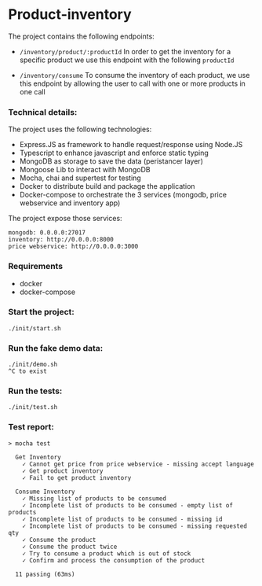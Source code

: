 # Product-inventory

The project contains the following endpoints:

- `/inventory/product/:productId`
In order to get the inventory for a specific product we use this endpoint with the following `productId`

- `/inventory/consume`
To consume the inventory of each product, we use this endpoint by allowing the user to call with one or more products in one call

### Technical details:
The project uses the following technologies:
- Express.JS as framework to handle request/response using Node.JS
- Typescript to enhance javascript and enforce static typing
- MongoDB as storage to save the data (peristancer layer)
- Mongoose Lib to interact with MongoDB
- Mocha, chai and supertest for testing
- Docker to distribute build and package the application
- Docker-compose to orchestrate the 3 services (mongodb, price webservice and inventory app)

The project expose those services:
```
mongodb: 0.0.0.0:27017
inventory: http://0.0.0.0:8000
price webservice: http://0.0.0.0:3000
```

### Requirements
- docker 
- docker-compose

### Start the project:
```
./init/start.sh
```

### Run the fake demo data:
```
./init/demo.sh
^C to exist
```

### Run the tests:
```
./init/test.sh
```

### Test report:
```
> mocha test

  Get Inventory
    ✓ Cannot get price from price webservice - missing accept language
    ✓ Get product inventory
    ✓ Fail to get product inventory

  Consume Inventory
    ✓ Missing list of products to be consumed
    ✓ Incomplete list of products to be consumed - empty list of products
    ✓ Incomplete list of products to be consumed - missing id
    ✓ Incomplete list of products to be consumed - missing requested qty
    ✓ Consume the product
    ✓ Consume the product twice
    ✓ Try to consume a product which is out of stock
    ✓ Confirm and process the consumption of the product

  11 passing (63ms)
```




